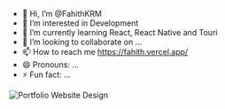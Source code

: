 - 👋 Hi, I’m @FahithKRM
- 👀 I’m interested in Development
- 🌱 I’m currently learning React, React Native and Touri
- 💞️ I’m looking to collaborate on ...
- 📫 How to reach me https://fahith.vercel.app/
- 😄 Pronouns: ...
- ⚡ Fun fact: ...

<!---
FahithKRM/FahithKRM is a ✨ special ✨ repository because its `README.md` (this file) appears on your GitHub profile.
You can click the Preview link to take a look at your changes.
--->
![Portfolio Website Design](https://github.com/user-attachments/assets/8eecc819-f56f-4603-bc78-b8e4e92b6d7e)

